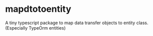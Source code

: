 # mapdtotoentity
A tiny typescript package to map data transfer objects to entity class. (Especially TypeOrm entities)
